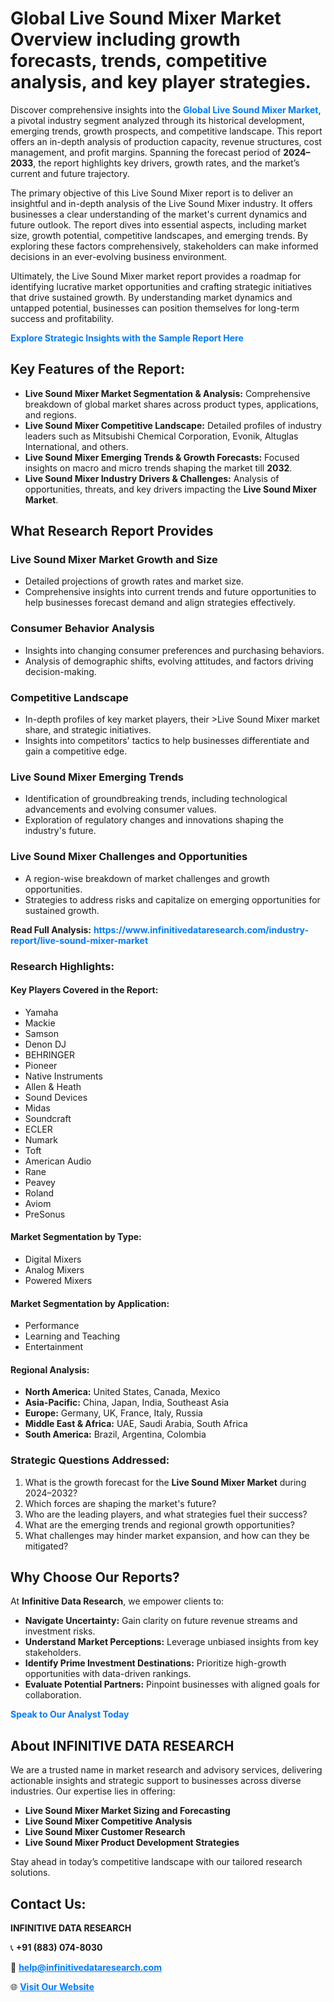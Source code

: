 <h1>Global Live Sound Mixer Market Overview including growth forecasts, trends, competitive analysis, and key player strategies.</h1>
<p>
Discover comprehensive insights into the 
<a href="https://www.infinitivedataresearch.com/industry-report/live-sound-mixer-market" rel="dofollow" style="color: #007BFF; text-decoration: none;"><strong>Global Live Sound Mixer Market</strong></a>, a pivotal industry segment analyzed through its historical development, emerging trends, growth prospects, and competitive landscape. This report offers an in-depth analysis of production capacity, revenue structures, cost management, and profit margins. Spanning the forecast period of <strong>2024–2033</strong>, the report highlights key drivers, growth rates, and the market’s current and future trajectory.
</p>
<p>
The primary objective of this Live Sound Mixer report is to deliver an insightful and in-depth analysis of the Live Sound Mixer industry. It offers businesses a clear understanding of the market's current dynamics and future outlook. The report dives into essential aspects, including market size, growth potential, competitive landscapes, and emerging trends. By exploring these factors comprehensively, stakeholders can make informed decisions in an ever-evolving business environment.
</p>
<p>
Ultimately, the Live Sound Mixer market report provides a roadmap for identifying lucrative market opportunities and crafting strategic initiatives that drive sustained growth. By understanding market dynamics and untapped potential, businesses can position themselves for long-term success and profitability.
</p>
<p>
<a href="https://www.infinitivedataresearch.com/request-sample/reportId=106625" style="color: #007BFF; text-decoration: none;"><strong>Explore Strategic Insights with the Sample Report Here</strong></a>
</p>

<h2>Key Features of the Report:</h2>
<ul>
<li><strong>Live Sound Mixer Market Segmentation & Analysis:</strong> Comprehensive breakdown of global market shares across product types, applications, and regions.</li>
<li><strong>Live Sound Mixer Competitive Landscape:</strong> Detailed profiles of industry leaders such as Mitsubishi Chemical Corporation, Evonik, Altuglas International, and others.</li>
<li><strong>Live Sound Mixer Emerging Trends & Growth Forecasts:</strong> Focused insights on macro and micro trends shaping the market till <strong>2032</strong>.</li>
<li><strong>Live Sound Mixer Industry Drivers & Challenges:</strong> Analysis of opportunities, threats, and key drivers impacting the <strong>Live Sound Mixer Market</strong>.</li>
</ul>

<h2>What Research Report Provides</h2>
<h3>Live Sound Mixer Market Growth and Size</h3>
<ul>
<li>Detailed projections of growth rates and market size.</li>
<li>Comprehensive insights into current trends and future opportunities to help businesses forecast demand and align strategies effectively.</li>
</ul>

<h3>Consumer Behavior Analysis</h3>
<ul>
<li>Insights into changing consumer preferences and purchasing behaviors.</li>
<li>Analysis of demographic shifts, evolving attitudes, and factors driving decision-making.</li>
</ul>

<h3>Competitive Landscape</h3>
<ul>
<li>In-depth profiles of key market players, their >Live Sound Mixer market share, and strategic initiatives.</li>
<li>Insights into competitors' tactics to help businesses differentiate and gain a competitive edge.</li>
</ul>

<h3>Live Sound Mixer Emerging Trends</h3>
<ul>
<li>Identification of groundbreaking trends, including technological advancements and evolving consumer values.</li>
<li>Exploration of regulatory changes and innovations shaping the industry's future.</li>
</ul>

<h3>Live Sound Mixer Challenges and Opportunities</h3>
<ul>
<li>A region-wise breakdown of market challenges and growth opportunities.</li>
<li>Strategies to address risks and capitalize on emerging opportunities for sustained growth.</li>
</ul>
<p><strong>Read Full Analysis:</strong> <a href="https://www.infinitivedataresearch.com/industry-report/live-sound-mixer-market" rel="dofollow" style="color: #007BFF; text-decoration: none;"><strong>https://www.infinitivedataresearch.com/industry-report/live-sound-mixer-market</strong></a></p>
<h3>Research Highlights:</h3>
<h4>Key Players Covered in the Report:</h4>
<ul><li>Yamaha</li><li>Mackie</li><li>Samson</li><li>Denon DJ</li><li>BEHRINGER</li><li>Pioneer</li><li>Native Instruments</li><li>Allen &amp; Heath</li><li>Sound Devices</li><li>Midas</li><li>Soundcraft</li><li>ECLER</li><li>Numark</li><li>Toft</li><li>American Audio</li><li>Rane</li><li>Peavey</li><li>Roland</li><li>Aviom</li><li>PreSonus</li></ul>
<h4>Market Segmentation by Type:</h4>
<ul><li>Digital Mixers</li><li>Analog Mixers</li><li>Powered Mixers</li></ul>
<h4>Market Segmentation by Application:</h4>
<ul><li>Performance</li><li>Learning and Teaching</li><li>Entertainment</li></ul>

<h4>Regional Analysis:</h4>
<ul>
<li><strong>North America:</strong> United States, Canada, Mexico</li>
<li><strong>Asia-Pacific:</strong> China, Japan, India, Southeast Asia</li>
<li><strong>Europe:</strong> Germany, UK, France, Italy, Russia</li>
<li><strong>Middle East & Africa:</strong> UAE, Saudi Arabia, South Africa</li>
<li><strong>South America:</strong> Brazil, Argentina, Colombia</li>
</ul>

<h3>Strategic Questions Addressed:</h3>
<ol>
<li>What is the growth forecast for the <strong>Live Sound Mixer Market</strong> during 2024–2032?</li>
<li>Which forces are shaping the market's future?</li>
<li>Who are the leading players, and what strategies fuel their success?</li>
<li>What are the emerging trends and regional growth opportunities?</li>
<li>What challenges may hinder market expansion, and how can they be mitigated?</li>
</ol>

<h2>Why Choose Our Reports?</h2>
<p>At <strong>Infinitive Data Research</strong>, we empower clients to:</p>
<ul>
<li><strong>Navigate Uncertainty:</strong> Gain clarity on future revenue streams and investment risks.</li>
<li><strong>Understand Market Perceptions:</strong> Leverage unbiased insights from key stakeholders.</li>
<li><strong>Identify Prime Investment Destinations:</strong> Prioritize high-growth opportunities with data-driven rankings.</li>
<li><strong>Evaluate Potential Partners:</strong> Pinpoint businesses with aligned goals for collaboration.</li>
</ul>
<p><a href="https://www.infinitivedataresearch.com/industry-report/live-sound-mixer-market" rel="dofollow" style="color: #007BFF; text-decoration: none;"><strong>Speak to Our Analyst Today</strong></a></p>

<h2>About INFINITIVE DATA RESEARCH</h2>
<p>We are a trusted name in market research and advisory services, delivering actionable insights and strategic support to businesses across diverse industries. Our expertise lies in offering:</p>
<ul>
<li><strong>Live Sound Mixer Market Sizing and Forecasting</strong></li>
<li><strong>Live Sound Mixer Competitive Analysis</strong></li>
<li><strong>Live Sound Mixer Customer Research</strong></li>
<li><strong>Live Sound Mixer Product Development Strategies</strong></li>
</ul>
<p>Stay ahead in today’s competitive landscape with our tailored research solutions.</p>

<h2>Contact Us:</h2>
<p><strong>INFINITIVE DATA RESEARCH</strong></p>
<p>📞 <strong>+91 (883) 074-8030</strong></p>
<p>📧 <strong><a href="mailto:help@infinitivedataresearch.com" style="color: #007BFF;">help@infinitivedataresearch.com</a></strong></p>
<p>🌐 <strong><a href="https://www.infinitivedataresearch.com" rel="dofollow" style="color: #007BFF;">Visit Our Website</a></strong></p>